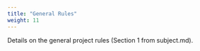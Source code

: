 ```yaml
---
title: "General Rules"
weight: 11
---
```


Details on the general project rules (Section 1 from subject.md). 